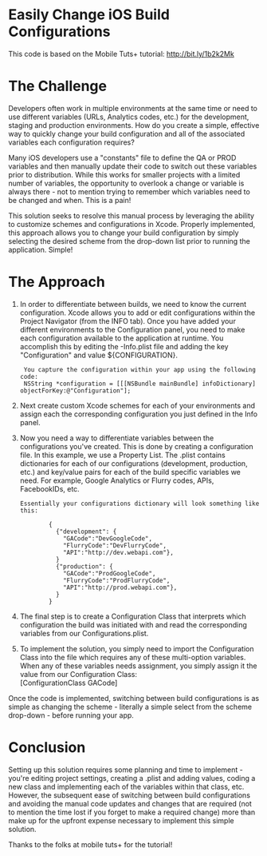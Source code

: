 Easily Change iOS Build Configurations
======================

This code is based on the Mobile Tuts+ tutorial: http://bit.ly/1b2k2Mk

The Challenge
======================
Developers often work in multiple environments at the same time or need to use different variables (URLs, Analytics codes, etc.) for the development, staging and production environments. How do you create a simple, effective way to quickly change your build configuration and all of the associated variables each configuration requires?

Many iOS developers use a "constants" file to define the QA or PROD variables and then manually update their code to switch out these variables prior to distribution. While this works for smaller projects with a limited number of variables, the opportunity to overlook a change or variable is always there - not to mention trying to remember which variables need to be changed and when. This is a pain!

This solution seeks to resolve this manual process by leveraging the ability to customize schemes and configurations in Xcode. Properly implemented, this approach allows you to change your build configuration by simply selecting the desired scheme from the drop-down list prior to running the application. Simple!

The Approach
======================
1. In order to differentiate between builds, we need to know the current configuration. Xcode allows you to add or edit configurations within the Project Navigator (from the INFO tab). Once you have added your different environments to the Configuration panel, you need to make each configuration available to the application at runtime. You accomplish this by editing the -Info.plist file and adding the key "Configuration" and value ${CONFIGURATION}. 

        You capture the configuration within your app using the following code:
        NSString *configuration = [[[NSBundle mainBundle] infoDictionary] objectForKey:@"Configuration"];

2.  Next create custom Xcode schemes for each of your environments and assign each the corresponding configuration you just defined in the Info panel.

3.  Now you need a way to differentiate variables between the configurations you've created. This is done by creating a configuration file. In this example, we use a Property List. The .plist contains dictionaries for each of our configurations (development, production, etc.) and key/value pairs for each of the build specific variables we need. For example, Google Analytics or Flurry codes, APIs, FacebookIDs, etc.

        Essentially your configurations dictionary will look something like this:
        
                {
                  {"development": {
                    "GACode":"DevGoogleCode",
                    "FlurryCode":"DevFlurryCode",
                    "API":"http://dev.webapi.com"},
                  }
                  {"production": {
                    "GACode":"ProdGoogleCode",
                    "FlurryCode":"ProdFlurryCode",
                    "API":"http://prod.webapi.com"},
                  }
                }

4.  The final step is to create a Configuration Class that interprets which configuration the build was initiated with and read the corresponding variables from our Configurations.plist.

5.  To implement the solution, you simply need to import the Configuration Class into the file which requires any of these multi-option variables. When any of these variables needs assignment, you simply assign it the value from our Configuration Class:             
                [ConfigurationClass GACode]

Once the code is implemented, switching between build configurations is as simple as changing the scheme - literally a simple select from the scheme drop-down - before running your app.

Conclusion
======================
Setting up this solution requires some planning and time to implement - you're editing project settings, creating a .plist and adding values, coding a new class and implementing each of the variables within that class, etc. However, the subsequent ease of switching between build configurations and avoiding the manual code updates and changes that are required (not to mention the time lost if you forget to make a required change) more than make up for the upfront expense necessary to implement this simple solution.

Thanks to the folks at mobile tuts+ for the tutorial!


